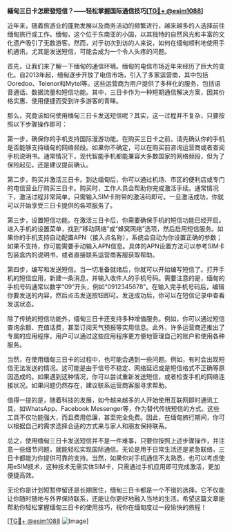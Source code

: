 **緬甸三日卡怎麽發短信？——轻松掌握国际通信技巧[[TG💪+ @esim1088](https://t.me/s/esim1088)]**

近年来，随着旅游业的蓬勃发展以及商务活动的频繁进行，越来越多的人选择前往缅甸旅行或工作。缅甸，这个位于东南亚的小国，以其独特的自然风光和丰富的文化遗产吸引了无数游客。然而，对于初次到访的人来说，如何在缅甸顺利地使用手机通讯，尤其是发送短信，可能会成为一个令人头疼的问题。

首先，让我们来了解一下缅甸的通信环境。缅甸的电信市场近年来经历了巨大的变化。自2013年起，缅甸逐步开放了电信市场，引入了多家运营商，其中包括Ooredoo、Telenor和Mytel等。这些运营商为用户提供了多样化的服务，包括语音通话、数据流量和短信功能。其中，三日卡作为一种短期通信解决方案，因其价格实惠、使用便捷而受到许多游客的青睐。

那么，究竟该如何使用缅甸三日卡发送短信呢？其实，这一过程并不复杂，只要按照以下步骤操作即可：

第一步，确保你的手机支持国际漫游功能。在购买三日卡之前，请先确认你的手机是否能够支持缅甸的网络频段。如果你不确定，可以在购买前咨询运营商或者查阅手机说明书。通常情况下，现代智能手机都能兼容大多数国家的网络频段，但为了保险起见，还是建议提前确认。

第二步，购买并激活三日卡。到达缅甸后，你可以通过机场、市区的便利店或专门的电信营业厅购买三日卡。购买时，工作人员会帮助你完成激活手续。通常情况下，激活过程非常简单，只需输入SIM卡附带的激活码即可。一旦激活成功，你就可以开始享受三日卡提供的各项服务了。

第三步，设置短信功能。在激活三日卡后，你需要确保手机的短信功能已经开启。进入手机的设置菜单，找到“移动网络”或“蜂窝网络”选项，然后启用短信服务。如果你的手机支持自动配置APN（接入点名称），系统会自动为你设置正确的参数；如果不支持，你可能需要手动输入APN信息。具体的APN设置方法可以参考SIM卡包装盒内的说明书，或者直接联系运营商客服获取帮助。

第四步，编写和发送短信。当一切准备就绪后，你就可以开始编写短信了。打开手机的短信应用，新建一条消息，并输入收件人的手机号码。需要注意的是，缅甸的手机号码通常以数字“09”开头，例如“0912345678”。在输入完手机号码后，编辑你要发送的内容，然后点击发送按钮即可。发送成功后，你可以在短信记录中查看发送状态。

除了传统的短信功能外，缅甸三日卡还支持多种增值服务。例如，你可以通过短信查询余额、充值话费，甚至订阅天气预报等实用信息。此外，许多运营商还推出了专属的应用程序，用户可以通过这些应用程序更方便地管理自己的账户和使用各种服务。

当然，在使用缅甸三日卡的过程中，也可能会遇到一些问题。例如，有时会出现短信无法发送的情况。这可能是由于信号不稳定、网络延迟或是短信格式不正确等原因造成的。如果遇到这种情况，你可以尝试重新发送短信，或者检查手机的网络连接状况。如果问题仍然存在，建议联系运营商客服寻求帮助。

值得一提的是，随着科技的发展，如今越来越多的人开始使用互联网即时通讯工具，如WhatsApp、Facebook Messenger等，作为替代传统短信的方式。这些工具不仅功能强大，而且费用低廉，甚至完全免费。因此，在缅甸旅行期间，你可以根据自己的需求选择合适的方式来与家人和朋友保持联系。

总之，使用缅甸三日卡发送短信并不是一件难事，只要你按照上述步骤操作，并注意一些细节问题，就能轻松实现国际通信。无论是用于日常生活还是紧急联络，三日卡都能为你提供可靠的支持。当然，如果你对手机通信不太熟悉，也可以考虑使用eSIM技术，这种技术无需实体SIM卡，只需通过手机应用即可完成激活，更加便捷高效。

无论你是计划短暂停留还是长期居住，缅甸三日卡都是一个不错的选择。它不仅能让你随时随地与外界保持联系，还能让你更好地融入当地的生活。希望这篇文章能帮助你轻松掌握缅甸三日卡的使用技巧，祝你在缅甸度过一段愉快的旅程！

[[TG💪+ @esim1088](https://t.me/s/esim1088) ![Image](https://i.postimg.cc/4NQfJmqS/Snipaste-2025-05-13-00-14-12.png)]